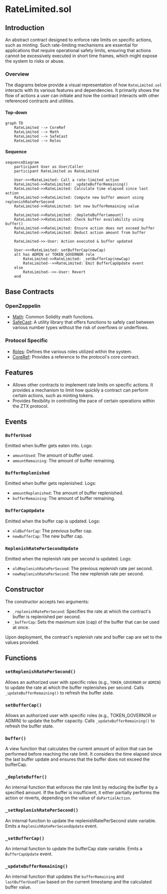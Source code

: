 # RateLimited.sol

## Introduction
An abstract contract designed to enforce rate limits on specific actions, such as minting. Such rate-limiting mechanisms are essential for applications that require operational safety limits, ensuring that actions cannot be excessively executed in short time frames, which might expose the system to risks or abuse.

### Overview
The diagrams below provide a visual representation of how `RateLimited.sol` interacts with its various features and dependencies. It primarily shows the flow of actions a user can initiate and how the contract interacts with other referenced contracts and utilities.

#### Top-down
```mermaid
graph TD
    RateLimited --> CoreRef
    RateLimited --> Math
    RateLimited --> SafeCast
    RateLimited --> Roles
```

#### Sequence
```mermaid
sequenceDiagram
    participant User as User/Caller
    participant RateLimited as RateLimited

    User->>+RateLimited: Call a rate-limited action
    RateLimited->>RateLimited: _updateBufferRemaining()
    RateLimited->>RateLimited: Calculate time elapsed since last action
    RateLimited->>RateLimited: Compute new buffer amount using replenishRatePerSecond
    RateLimited->>RateLimited: Set new bufferRemaining value

    RateLimited->>RateLimited: _depleteBuffer(amount)
    RateLimited->>RateLimited: Check buffer availability using buffer()
    RateLimited->>RateLimited: Ensure action does not exceed buffer
    RateLimited->>RateLimited: Deduct action amount from buffer

    RateLimited->>-User: Action executed & buffer updated
    
    User->>+RateLimited: setBufferCap(newCap)
    alt has ADMIN or TOKEN_GOVERNOR role
        RateLimited->>RateLimited: _setBufferCap(newCap)
        RateLimited-->>RateLimited: Emit BufferCapUpdate event
    else
        RateLimited-->>-User: Revert
    end
```

## Base Contracts
### OpenZeppelin
- [Math](https://github.com/OpenZeppelin/openzeppelin-contracts/blob/master/contracts/utils/math/Math.sol): Common Solidity math functions.
- [SafeCast](https://github.com/OpenZeppelin/openzeppelin-contracts/blob/master/contracts/utils/math/SafeCast.sol): A utility library that offers functions to safely cast between various number types without the risk of overflows or underflows.
### Protocol Specific
- [Roles](https://github.com/ZTX-Foundation/tuxedo/blob/develop/src/core/Roles.sol): Defines the various roles utilized within the system.
- [CoreRef](https://github.com/ZTX-Foundation/tuxedo/blob/develop/src/refs/CoreRef.sol): Provides a reference to the protocol's core contract.

## Features
- Allows other contracts to implement rate limits on specific actions. It provides a mechanism to limit how quickly a contract can perform certain actions, such as minting tokens.
- Provides flexibility in controlling the pace of certain operations within the ZTX protocol.

## Events
### `BufferUsed`
Emitted when buffer gets eaten into.
Logs:
- `amountUsed`: The amount of buffer used.
- `amountRemaining`: The amount of buffer remaining.

### `BufferReplenished`
Emitted when buffer gets replenished.
Logs:
- `amountReplenished`: The amount of buffer replenished.
- `bufferRemaining`: The amount of buffer remaining.

### `BufferCapUpdate`
Emitted when the buffer cap is updated.
Logs:
- `oldBufferCap`: The previous buffer cap.
- `newBufferCap`: The new buffer cap.

### `ReplenishRatePerSecondUpdate`
Emitted when the replenish rate per second is updated.
Logs:
- `oldReplenishRatePerSecond`: The previous replenish rate per second.
- `newReplenishRatePerSecond`: The new replenish rate per second.

## Constructor
The constructor accepts two arguments:

- `_replenishRatePerSecond`: Specifies the rate at which the contract's buffer is replenished per second.
- `_bufferCap`: Sets the maximum size (cap) of the buffer that can be used at once.

Upon deployment, the contract's replenish rate and buffer cap are set to the values provided.

## Functions
### `setReplenishRatePerSecond()`
Allows an authorized user with specific roles (e.g., `TOKEN_GOVERNOR` or `ADMIN`) to update the rate at which the buffer replenishes per second. Calls `_updateBufferRemaining()` to refresh the buffer state.

### `setBufferCap()`
Allows an authorized user with specific roles (e.g., TOKEN_GOVERNOR or ADMIN) to update the buffer capacity. Calls `_updateBufferRemaining()` to refresh the buffer state.

### `buffer()`
A view function that calculates the current amount of action that can be performed before reaching the rate limit. It considers the time elapsed since the last buffer update and ensures that the buffer does not exceed the bufferCap.

### `_depleteBuffer()`
An internal function that enforces the rate limit by reducing the buffer by a specified amount. If the buffer is insufficient, it either partially performs the action or reverts, depending on the value of `doPartialAction`.

### `_setReplenishRatePerSecond()`
An internal function to update the replenishRatePerSecond state variable. Emits a `ReplenishRatePerSecondUpdate` event.

### `_setBufferCap()`
An internal function to update the bufferCap state variable. Emits a `BufferCapUpdate` event.

### `_updateBufferRemaining()`
An internal function that updates the `bufferRemaining` and `lastBufferUsedTime` based on the current timestamp and the calculated buffer value.
